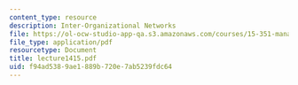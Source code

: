 ```yaml
---
content_type: resource
description: Inter-Organizational Networks
file: https://ol-ocw-studio-app-qa.s3.amazonaws.com/courses/15-351-managing-the-innovation-process-fall-2002/f94ad5389ae1889b720e7ab5239fdc64_lecture1415.pdf
file_type: application/pdf
resourcetype: Document
title: lecture1415.pdf
uid: f94ad538-9ae1-889b-720e-7ab5239fdc64
---
```

